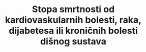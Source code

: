 ---
title: >-
  Stopa smrtnosti od kardiovaskularnih bolesti, raka, dijabetesa ili kroničnih bolesti dišnog sustava
permalink: /3-4-1/
sdg_goal: 3
layout: indicator
indicator: 3.4.1
indicator_variable: crude_rate
graph: longitudinal
graph_type_description: Line  graph
graph_status_notes: Graphed
variable_description: null
variable_notes: null
un_designated_tier: '2'
un_custodial_agency: WHO
target_id: '3.4'
has_metadata: true
goal_meta_link: 'http://unstats.un.org/sdgs/files/metadata-compilation/Metadata-Goal-3.pdf'
goal_meta_link_page: 12
indicator_name: >-
  Stopa smrtnosti od kardiovaskularnih bolesti, raka, dijabetesa ili kroničnih bolesti dišnog sustava
target: >-
  Do 2030. smanjiti za jednu trećinu preranu smrtnost od nezaraznih bolesti prevencijom i liječenjem te promicanjem mentalnog zdravlja i blagostanja.
indicator_definition: >-
  Bezuvjetna vjerojatnost umiranja između točno 30 i 70 godina starosti od kardiovaskularnih bolesti, raka, dijabetesa ili kroničnih bolesti dišnog sustava.
method_of_computation: >-
  Number  of  deaths  between  ages  30  and  70  years  due  to  the  four  causes  /  Number  of  years  of  exposure.  Method  of  measurement  Deaths  from  these  four  causes  will  be  based  on  the  following  ICD  codes:  100-I99,  COO-C97,  E10-E14  and  J30-J98.  Method  of  estimation  Modelling,  using  multiple  inputs,  is  often  used  if  no  complete  and  accurate  data  are  available.  Age  standardization  is  done  for  comparability  over  time  and  between  populations.
source_title: null
source_notes: null
published: true
actual_indicator_available: >-
  Mortality  rate  due  to  cardiovascular  disease,  malignant  neoplasms,  diabetes  and  chronic  lower  respiratory  disease
actual_indicator_available_description: >-
  US  mortality  rate  due  to  combined  causes  of  death  related  to  malignant  neoplasms,  diabetes  mellitus,  major  cardiovascualar  diseases  and  chronic  lower  respiratory  diseases.  Crude  and  age-adjusted  rates  are  both  available.
us_method_of_computation: >-
  The  crude  rate  is  calculated  as  the  number  of  deaths  due  to  combined  causes  as  identified  by  ICD-10  codes  C00-C97  (malignant  neoplasms),  E10-E14  (diabetes  mellitus),  I00-I78  (major  cardiovascular  disease)  and  J40-J47  (chronic  lower  respiratory  diseases)  divided  by  by  the  US  population.  Rates  are  age-adjusted  using  the  direct  method  of  applying  age-specific  death  rates  to  the  U.S.  standard  population  distribution.  See  http://wonder.cdc.gov/wonder/help/ucd.html#Age-Adjusted  Rates  for  more  detail.
periodicity: Annual
time_period: '2014'
date_of_national_source_publication: 'December,  2016'
source_agency_staff_name: >-
  Mortality  Statistics  Branch,  Division  of  Vital  Statistics,  National  Center  for  Health  Statistics
source_agency_staff_email: ambranum@cdc.gov
source_agency_survey_dataset: 'National  Vital  Statistics  System,  Underlying  Cause  of  Death  data  file'
source_url: 'http://www.cdc.gov/nchs/data_access/vitalstatsonline.htm'
graph_title: >-
  US  crude  mortality  rate  due  to  cardiovascular  disease,  malignant  neoplasms,  diabetes  and  chronic  lower  respiratory  disease
date_metadata_updated: 'December,  2017'  
comments_and_limitations: >-
  Rates  were  generated  by  CDC  Wonder  using  the  Underlying  Cause  of  Death  mortality  files.  Rates  were  selected  based  on  the  ICD-10  113  Cause  of  Death  listing.
---